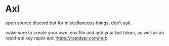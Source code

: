 # Axl
open source discord bot for miscellaneous things, don't ask.

make sure to create your own .env file and add your bot token, as well as an rapid-api key
rapid-api: https://rapidapi.com/hub
